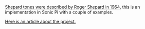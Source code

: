 [Shepard tones were described by Roger Shepard in 1964](https://en.wikipedia.org/wiki/Shepard_tone ), this is an implementation in Sonic Pi with a couple of examples. 

[Here is an article about the project.](https://benjaminwand.github.io/verbose-cv/projects/shepard_tones.html)
